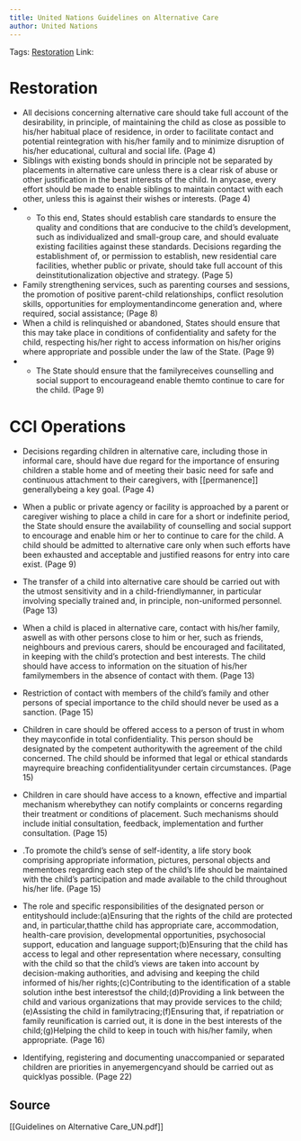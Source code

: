 ```yaml
---
title: United Nations Guidelines on Alternative Care
author: United Nations
---
```

Tags: [Restoration](Restoration)
Link:

# Restoration
- All decisions concerning alternative care should take full account of the desirability, in principle, of maintaining the child as close as possible to his/her habitual place of residence, in order to facilitate contact and potential reintegration with his/her family and to minimize disruption of his/her educational, cultural and social life. (Page 4)
- Siblings with existing bonds should in principle not be separated by placements in alternative care unless there is a clear risk of abuse or other justification in the best interests of the child. In anycase, every effort should be made to enable siblings to maintain contact with each other, unless this is against their wishes or interests. (Page 4)
- - To this end, States should establish care standards to ensure the quality and conditions that are conducive to the child’s development, such as individualized and small-group care, and should evaluate existing facilities against these standards. Decisions regarding the establishment of, or permission to establish, new residential care facilities, whether public or private, should take full account of this deinstitutionalization objective and strategy. (Page 5)
- Family strengthening services, such as parenting courses and sessions, the promotion of positive parent-child relationships, conflict resolution skills, opportunities for employmentandincome generation and, where required, social assistance; (Page 8)
- When a child is relinquished or abandoned, States should ensure that this may take place in conditions of confidentiality and safety for the child, respecting his/her right to access information on his/her origins where appropriate and possible under the law of the State. (Page 9)
- - The State should ensure that the familyreceives counselling and social support to encourageand enable themto continue to care for the child. (Page 9)
# CCI Operations
- Decisions regarding children in alternative care, including those in informal care, should have due regard for the importance of ensuring children a stable home and of meeting their basic need for safe and continuous attachment to their caregivers, with [[permanence]] generallybeing a key goal. (Page 4)

- When a public or private agency or facility is approached by a parent or caregiver wishing to place a child in care for a short or indefinite period, the State should ensure the availability of counselling and social support to encourage and enable him or her to continue to care for the child. A child should be admitted to alternative care only when such efforts have been exhausted and acceptable and justified reasons for entry into care exist. (Page 9)
- The transfer of a child into alternative care should be carried out with the utmost sensitivity and in a child-friendlymanner, in particular involving specially trained and, in principle, non-uniformed personnel. (Page 13)
- When a child is placed in alternative care, contact with his/her family, aswell as with other persons close to him or her, such as friends, neighbours and previous carers, should be encouraged and facilitated, in keeping with the child’s protection and best interests. The child should have access to information on the situation of his/her familymembers in the absence of contact with them. (Page 13)
- Restriction of contact with members of the child’s family and other persons of special importance to the child should never be used as a sanction. (Page 15)
- Children in care should be offered access to a person of trust in whom they mayconfide in total confidentiality. This person should be designated by the competent authoritywith the agreement of the child concerned. The child should be informed that legal or ethical standards mayrequire breaching confidentialityunder certain circumstances. (Page 15)
- Children in care should have access to a known, effective and impartial mechanism wherebythey can notify complaints or concerns regarding their treatment or conditions of placement. Such mechanisms should include initial consultation, feedback, implementation and further consultation.  (Page 15)
- .To promote the child’s sense of self-identity, a life story book comprising appropriate information, pictures, personal objects and mementoes regarding each step of the child’s life should be maintained with the child’s participation and made available to the child throughout his/her life. (Page 15)
- The role and specific responsibilities of the designated person or entityshould include:(a)Ensuring that the rights of the child are protected and, in particular,thatthe child has appropriate care, accommodation, health-care provision, developmental opportunities, psychosocial support, education and language support;(b)Ensuring that the child has access to legal and other representation where necessary, consulting with the child so that the child’s views are taken into account by decision-making authorities, and advising and keeping the child informed of his/her rights;(c)Contributing to the identification of a stable solution inthe best interestsof the child;(d)Providing a link between the child and various organizations that may provide services to the child;(e)Assisting the child in familytracing;(f)Ensuring that, if repatriation or family reunification is carried out, it is done in the best interests of the child;(g)Helping the child to keep in touch with his/her family, when appropriate. (Page 16)
- Identifying, registering and documenting unaccompanied or separated children are priorities in anyemergencyand should be carried out as quicklyas possible. (Page 22)

## Source
[[Guidelines on Alternative Care_UN.pdf]]